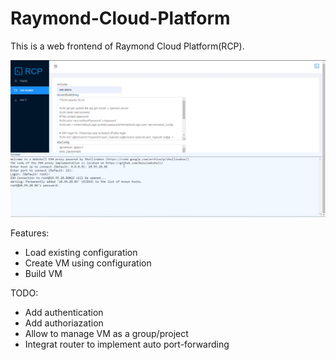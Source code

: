 ﻿# Raymond-Cloud-Platform

This is a web frontend of Raymond Cloud Platform(RCP).

![image](https://github.com/Raymondma-public/Raymond-Cloud-Platform/blob/master/RCP.png)


Features:
- Load existing configuration
- Create VM using configuration
- Build VM

TODO:
- Add authentication
- Add authoriazation
- Allow to manage VM as a group/project
- Integrat router to implement auto port-forwarding
